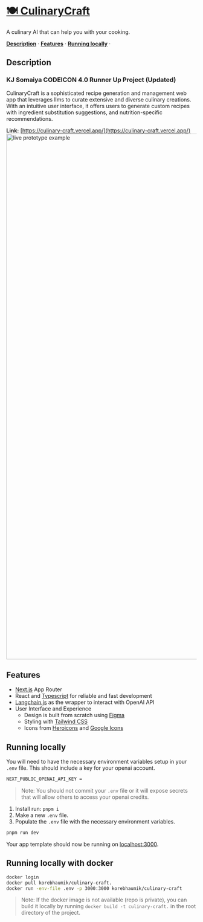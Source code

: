 <a href="https://culinary-craft.vercel.app/">
    <h1>🍽️ CulinaryCraft</h1>
</a>
<p >
  A culinary AI that can help you with your cooking.
</p>
<p >
  <a href="#description"><strong>Description</strong></a> ·
  <a href="#features"><strong>Features</strong></a> ·
  <a href="#running-locally"><strong>Running locally</strong></a> ·
</p>
<!-- <br/> -->

## Description

<h3>KJ Somaiya CODEICON 4.0 Runner Up Project (Updated)</h3>

CulinaryCraft is a sophisticated recipe generation and management web app that leverages llms to curate extensive and diverse culinary creations. With an intuitive user interface, it offers users to generate custom recipes with ingredient substitution suggestions, and nutrition-specific recommendations.

**Link:** [https://culinary-craft.vercel.app/](https://culinary-craft.vercel.app/)
<img width="1392" alt="live prototype example" src="https://github.com/korebhaumik/CulinaryCraft/assets/106856064/84542401-b8c3-4106-a63b-9d8cac91c005">


## Features

- [Next.js](https://nextjs.org/) App Router
- React and [Typescript](https://www.typescriptlang.org/) for reliable and fast development
- [Langchain.js](https://docs.langchain.com/docs/) as the wrapper to interact with OpenAI API
- User Interface and Experience
  - Design is built from scratch using [Figma](https://www.figma.com/)
  - Styling with [Tailwind CSS](https://tailwindcss.com)
  - Icons from [Heroicons](https://heroicons.com) and [Google Icons](https://fonts.google.com/icons)

## Running locally

You will need to have the necessary environment variables setup in your `.env` file.
This should include a key for your openai account. 
    
```bash
NEXT_PUBLIC_OPENAI_API_KEY = 
```

> Note: You should not commit your `.env` file or it will expose secrets that will allow others to access your openai credits.

1. Install run: `pnpm i`
2. Make a new `.env` file.
3. Populate the `.env` file with the necessary environment variables.

```bash
pnpm run dev
```

Your app template should now be running on [localhost:3000](http://localhost:3000/).

## Running locally with docker

```bash
docker login
docker pull korebhaumik/culinary-craft.
docker run -env-file .env -p 3000:3000 korebhaumik/culinary-craft
```

> Note: If the docker image is not available (repo is private), you can build it locally by running `docker build -t culinary-craft.` in the root directory of the project.
